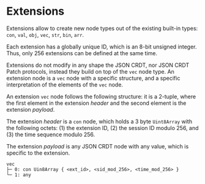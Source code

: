 # Extensions

Extensions allow to create new node types out of the existing built-in types:
`con`, `val`, `obj`, `vec`, `str`, `bin`, `arr`.

Each extension has a globally unique ID, which is an 8-bit unsigned integer.
Thus, only 256 extensions can be defined at the same time.

Extensions do not modify in any shape the JSON CRDT, nor JSON CRDT Patch
protocols, instead they build on top of the `vec` node type. An extension node
is a `vec` node with a specific structure, and a specific interpretation of the
elements of the `vec` node.

An extension `vec` node follows the following structure: it is a 2-tuple, where
the first element in the extension _header_ and the second element is the
extension _payload_.

The extension _header_ is a `con` node, which holds a 3 byte `Uint8Array` with
the following octets: (1) the extension ID, (2) the session ID modulo 256, and
(3) the time sequence modulo 256.

The extension _payload_ is any JSON CRDT node with any value, which is specific
to the extension.

```
vec
├─ 0: con Uin8Array { <ext_id>, <sid_mod_256>, <time_mod_256> }
└─ 1: any
```
